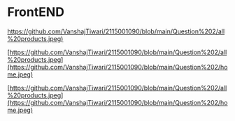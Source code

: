 # FrontEND
[https://github.com/VanshajTiwari/2115001090/blob/main/Question%202/all%20products.jpeg)](https://github.com/VanshajTiwari/2115001090/blob/main/Question%202/all%20products.jpeg)

[https://github.com/VanshajTiwari/2115001090/blob/main/Question%202/all%20products.jpeg](https://github.com/VanshajTiwari/2115001090/blob/main/Question%202/home.jpeg)


[https://github.com/VanshajTiwari/2115001090/blob/main/Question%202/all%20products.jpeg](https://github.com/VanshajTiwari/2115001090/blob/main/Question%202/home.jpeg)
